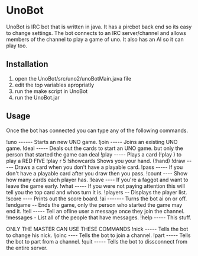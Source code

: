 # UnoBot

UnoBot is IRC bot that is written in java. It has a pircbot back end so its easy to change settings. 
The bot connects to an IRC server/channel
and allows members of the channel to play a game of uno. It also has an AI so it can play too.

## Installation

1. open the UnoBot/src/uno2/unoBotMain.java file
2. edit the top variables apropriatly
3. run the make script in UnoBot
4. run the UnoBot.jar 

## Usage

Once the bot has connected you can type any of the following commands.

!uno ------ Starts an new UNO game.
!join ----- Joins an existing UNO game.
!deal ----- Deals out the cards to start an UNO game.
            but only the person that started the game can deal
!play ----- Plays a card (!play <color> <face>)
            to play a RED FIVE !play r 5
!showcards  Shows you your hand. (!hand)
!draw ----- Draws a card when you don't have a playable card.
!pass ----- If you don't have a playable card after you draw
            then you pass.
!count ---- Show how many cards each player has.
!leave ---- If you're a faggot and want to leave the game early.
!what ----- If you were not paying attention this will tell
            you the top card and whos turn it is.
!players -- Displays the player list.
!score ---- Prints out the score board.
!ai ------- Turns the bot ai on or off.
!endgame -- Ends the game, only the person who started the
            game may end it.
!tell ----- Tell an ofline user a message once they join the channel.
!messages - List all of the people that have messages.
!help ----- This stuff.

ONLY THE MASTER CAN USE THESE COMMANDS
!nick ----- Tells the bot to change his nick.
!joinc ---- Tells the bot to join a channel.
!part ----- Tells the bot to part from a channel.
!quit ----- Tells the bot to dissconnect from the entire server.